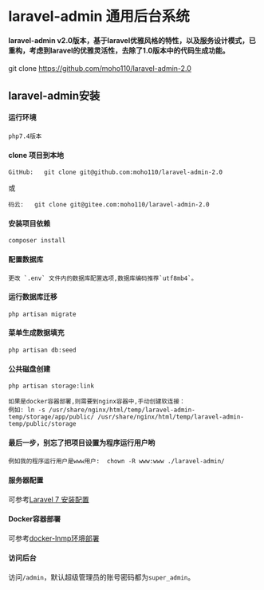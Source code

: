 # laravel-admin 通用后台系统

#### laravel-admin v2.0版本，基于laravel优雅风格的特性，以及服务设计模式，已重构，考虑到laravel的优雅灵活性，去除了1.0版本中的代码生成功能。

git clone https://github.com/moho110/laravel-admin-2.0


## laravel-admin安装

#### 运行环境
```
php7.4版本
```

#### clone 项目到本地
```
GitHub:   git clone git@github.com:moho110/laravel-admin-2.0
```
或
```
码云:   git clone git@gitee.com:moho110/laravel-admin-2.0
```

#### 安装项目依赖
```
composer install
```

#### 配置数据库
```
更改 `.env` 文件内的数据库配置选项,数据库编码推荐`utf8mb4`。
```

#### 运行数据库迁移
```
php artisan migrate
``` 
#### 菜单生成数据填充
```
php artisan db:seed
``` 
#### 公共磁盘创建
```
php artisan storage:link

如果是docker容器部署,则需要到nginx容器中,手动创建软连接：
例如: ln -s /usr/share/nginx/html/temp/laravel-admin-temp/storage/app/public/ /usr/share/nginx/html/temp/laravel-admin-temp/public/storage
``` 

#### 最后一步，别忘了把项目设置为程序运行用户哟
```
例如我的程序运行用户是www用户:  chown -R www:www ./laravel-admin/
``` 

#### 服务器配置
可参考[Laravel 7 安装配置](https://learnku.com/docs/laravel/7.x/installation/7447)

#### Docker容器部署
可参考[docker-lnmp环境部署](https://github.com/yuxingfei/docker-lnmp)

#### 访问后台
访问`/admin`，默认超级管理员的账号密码都为`super_admin`。
